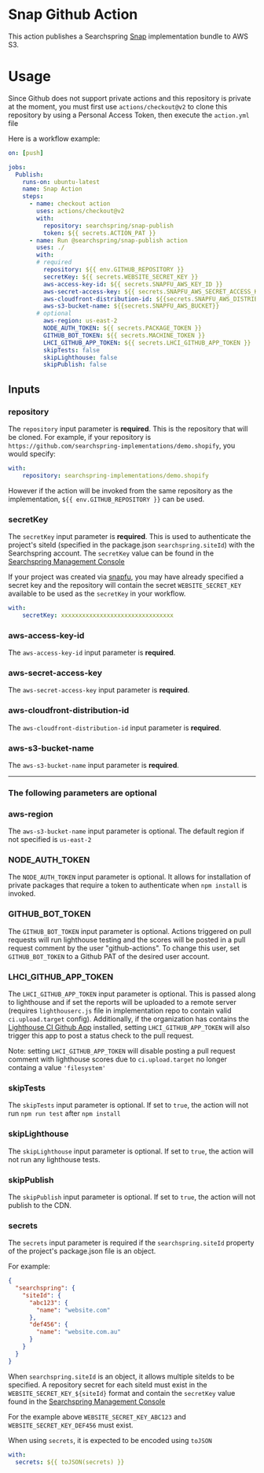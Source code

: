 # Snap Github Action

This action publishes a Searchspring [Snap](https://github.com/searchspring/snap) implementation bundle to AWS S3.

# Usage

Since Github does not support private actions and this repository is private at the moment, you must first use `actions/checkout@v2` to clone this repository by using a Personal Access Token, then execute the `action.yml` file

Here is a workflow example:

```yaml
on: [push]

jobs:
  Publish:
    runs-on: ubuntu-latest
    name: Snap Action
    steps:
      - name: checkout action
        uses: actions/checkout@v2
        with:
          repository: searchspring/snap-publish
          token: ${{ secrets.ACTION_PAT }}
      - name: Run @searchspring/snap-publish action
        uses: ./
        with:
        # required
          repository: ${{ env.GITHUB_REPOSITORY }}
          secretKey: ${{ secrets.WEBSITE_SECRET_KEY }}
          aws-access-key-id: ${{ secrets.SNAPFU_AWS_KEY_ID }}
          aws-secret-access-key: ${{ secrets.SNAPFU_AWS_SECRET_ACCESS_KEY }}
          aws-cloudfront-distribution-id: ${{secrets.SNAPFU_AWS_DISTRIBUTION_ID}}
          aws-s3-bucket-name: ${{secrets.SNAPFU_AWS_BUCKET}}
        # optional
          aws-region: us-east-2
          NODE_AUTH_TOKEN: ${{ secrets.PACKAGE_TOKEN }}
          GITHUB_BOT_TOKEN: ${{ secrets.MACHINE_TOKEN }}
          LHCI_GITHUB_APP_TOKEN: ${{ secrets.LHCI_GITHUB_APP_TOKEN }}
          skipTests: false
          skipLighthouse: false
          skipPublish: false
```

## Inputs

### repository
The `repository` input parameter is **required**. This is the repository that will be cloned. For example, if your repository is `https://github.com/searchspring-implementations/demo.shopify`, you would specify: 

```yaml
with:
    repository: searchspring-implementations/demo.shopify
```

However if the action will be invoked from the same repository as the implementation, `${{ env.GITHUB_REPOSITORY }}` can be used. 

### secretKey
The `secretKey` input parameter is **required**. This is used to authenticate the project's siteId (specified in the package.json `searchspring.siteId`) with the Searchspring account. The `secretKey` value can be found in the [Searchspring Management Console](https://manage.searchspring.net/)

If your project was created via [snapfu](https://github.com/searchspring/snapfu), you may have already specified a secret key and the repository will contain the secret `WEBSITE_SECRET_KEY` available to be used as the `secretKey` in your workflow.

```yaml
with:
    secretKey: xxxxxxxxxxxxxxxxxxxxxxxxxxxxxxxx
```

### aws-access-key-id
The `aws-access-key-id` input parameter is **required**. 

### aws-secret-access-key
The `aws-secret-access-key` input parameter is **required**. 

### aws-cloudfront-distribution-id
The `aws-cloudfront-distribution-id` input parameter is **required**.

### aws-s3-bucket-name
The `aws-s3-bucket-name` input parameter is **required**.

---

### The following parameters are **optional**

### aws-region
The `aws-s3-bucket-name` input parameter is optional. The default region if not specified is `us-east-2`

### NODE_AUTH_TOKEN
The `NODE_AUTH_TOKEN` input parameter is optional. It allows for installation of private packages that require a token to authenticate when `npm install` is invoked. 

### GITHUB_BOT_TOKEN
The `GITHUB_BOT_TOKEN` input parameter is optional. Actions triggered on pull requests will run lighthouse testing and the scores will be posted in a pull request comment by the user "github-actions". To change this user, set `GITHUB_BOT_TOKEN` to a Github PAT of the desired user account.

### LHCI_GITHUB_APP_TOKEN
The `LHCI_GITHUB_APP_TOKEN` input parameter is optional. This is passed along to lighthouse and if set the reports will be uploaded to a remote server (requires `lighthouserc.js` file in implementation repo to contain valid `ci.upload.target` config). Additionally, if the organization has contains the [Lighthouse CI Github App](https://github.com/apps/lighthouse-ci) installed, setting `LHCI_GITHUB_APP_TOKEN` will also trigger this app to post a status check to the pull request. 

Note: setting `LHCI_GITHUB_APP_TOKEN` will disable posting a pull request comment with lighthouse scores due to `ci.upload.target` no longer containg a value `'filesystem'`

### skipTests
The `skipTests` input parameter is optional. If set to `true`, the action will not run `npm run test` after `npm install`

### skipLighthouse
The `skipLighthouse` input parameter is optional. If set to `true`, the action will not run any lighthouse tests.

### skipPublish
The `skipPublish` input parameter is optional. If set to `true`, the action will not publish to the CDN.

### secrets
The `secrets` input parameter is required if the `searchspring.siteId` property of the project's package.json file is an object.

For example: 
```json
{
  "searchspring": {
    "siteId": {
      "abc123": {
        "name": "website.com"
      },
      "def456": {
        "name": "website.com.au"
      }
    }
  }
}
```

When `searchspring.siteId` is an object, it allows multiple siteIds to be specified. A repository secret for each siteId must exist in the `WEBSITE_SECRET_KEY_${siteId}` format and contain the `secretKey` value found in the [Searchspring Management Console](https://manage.searchspring.net/)

For the example above `WEBSITE_SECRET_KEY_ABC123` and `WEBSITE_SECRET_KEY_DEF456` must exist. 

When using `secrets`, it is expected to be encoded using `toJSON`

```yml
with:
  secrets: ${{ toJSON(secrets) }}
```
